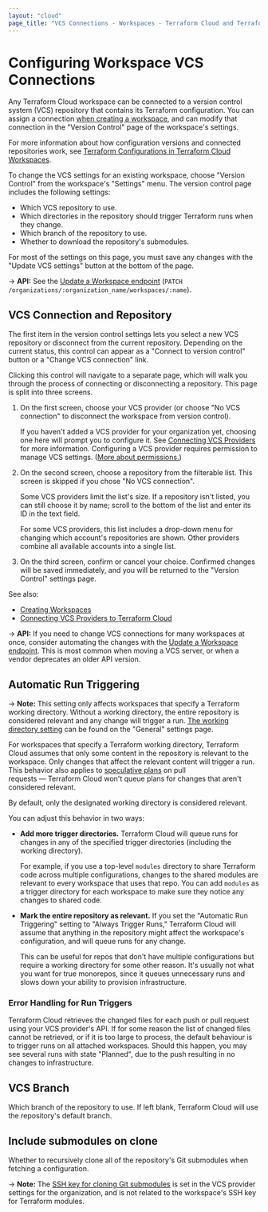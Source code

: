 ```yaml
---
layout: "cloud"
page_title: "VCS Connections - Workspaces - Terraform Cloud and Terraform Enterprise"
---
```


# Configuring Workspace VCS Connections

Any Terraform Cloud workspace can be connected to a version control system (VCS) repository that contains its Terraform configuration. You can assign a connection [when creating a workspace](./creating.html), and can modify that connection in the "Version Control" page of the workspace's settings.

For more information about how configuration versions and connected repositories work, see [Terraform Configurations in Terraform Cloud Workspaces](./configurations.html).

To change the VCS settings for an existing workspace, choose "Version Control" from the workspace's "Settings" menu. The version control page includes the following settings:

- Which VCS repository to use.
- Which directories in the repository should trigger Terraform runs when they change.
- Which branch of the repository to use.
- Whether to download the repository's submodules.

For most of the settings on this page, you must save any changes with the "Update VCS settings" button at the bottom of the page.

-> **API:** See the [Update a Workspace endpoint](../api/workspaces.html#update-a-workspace) (`PATCH /organizations/:organization_name/workspaces/:name`).

## VCS Connection and Repository

The first item in the version control settings lets you select a new VCS repository or disconnect from the current repository. Depending on the current status, this control can appear as a "Connect to version control" button or a "Change VCS connection" link.

Clicking this control will navigate to a separate page, which will walk you through the process of connecting or disconnecting a repository. This page is split into three screens.

1. On the first screen, choose your VCS provider (or choose "No VCS connection" to disconnect the workspace from version control).

    If you haven't added a VCS provider for your organization yet, choosing one here will prompt you to configure it. See [Connecting VCS Providers](../vcs/index.html) for more information. Configuring a VCS provider requires permission to manage VCS settings. ([More about permissions.](/docs/cloud/users-teams-organizations/permissions.html))

1. On the second screen, choose a repository from the filterable list. This screen is skipped if you chose "No VCS connection".

    Some VCS providers limit the list's size. If a repository isn't listed, you can still choose it by name; scroll to the bottom of the list and enter its ID in the text field.

    For some VCS providers, this list includes a drop-down menu for changing which account's repositories are shown. Other providers combine all available accounts into a single list.

1. On the third screen, confirm or cancel your choice. Confirmed changes will be saved immediately, and you will be returned to the "Version Control" settings page.

[permissions-citation]: #intentionally-unused---keep-for-maintainers

See also:

- [Creating Workspaces](./creating.html)
- [Connecting VCS Providers to Terraform Cloud](../vcs/index.html)

-> **API:** If you need to change VCS connections for many workspaces at once, consider automating the changes with the [Update a Workspace endpoint](../api/workspaces.html#update-a-workspace). This is most common when moving a VCS server, or when a vendor deprecates an older API version.

## Automatic Run Triggering

-> **Note:** This setting only affects workspaces that specify a Terraform working directory. Without a working directory, the entire repository is considered relevant and any change will trigger a run. [The working directory setting](./settings.html#terraform-working-directory) can be found on the "General" settings page.

For workspaces that specify a Terraform working directory, Terraform Cloud assumes that only some content in the repository is relevant to the workspace. Only changes that affect the relevant content will trigger a run. This behavior also applies to [speculative plans](../run/index.html#speculative-plans) on pull requests — Terraform Cloud won't queue plans for changes that aren't considered relevant.

By default, only the designated working directory is considered relevant.

You can adjust this behavior in two ways:

- **Add more trigger directories.** Terraform Cloud will queue runs for changes in any of the specified trigger directories (including the working directory).

    For example, if you use a top-level `modules` directory to share Terraform code across multiple configurations, changes to the shared modules are relevant to every workspace that uses that repo. You can add `modules` as a trigger directory for each workspace to make sure they notice any changes to shared code.
- **Mark the entire repository as relevant.** If you set the "Automatic Run Triggering" setting to "Always Trigger Runs," Terraform Cloud will assume that anything in the repository might affect the workspace's configuration, and will queue runs for any change.

    This can be useful for repos that don't have multiple configurations but require a working directory for some other reason. It's usually not what you want for true monorepos, since it queues unnecessary runs and slows down your ability to provision infrastructure.

### Error Handling for Run Triggers

Terraform Cloud retrieves the changed files for each push or pull request using your VCS provider's API. If for some reason the list of changed files cannot be retrieved, or if it is too large to process, the default behaviour is to trigger runs on all attached workspaces. Should this happen, you may see several runs with state "Planned", due to the push resulting in no changes to infrastructure.

## VCS Branch

Which branch of the repository to use. If left blank, Terraform Cloud will use the repository's default branch.

## Include submodules on clone

Whether to recursively clone all of the repository's Git submodules when fetching a configuration.

-> **Note:** The [SSH key for cloning Git submodules](../vcs/index.html#ssh-keys) is set in the VCS provider settings for the organization, and is not related to the workspace's SSH key for Terraform modules.
